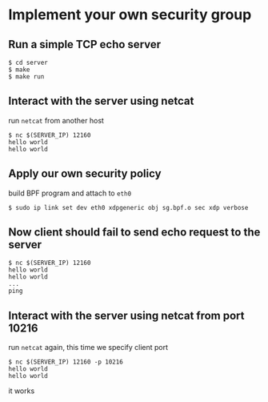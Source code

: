 # Implement your own security group

## Run a simple TCP echo server

```
$ cd server
$ make
$ make run
```

## Interact with the server using netcat

run `netcat` from another host
```
$ nc $(SERVER_IP) 12160
hello world
hello world
```

## Apply our own security policy

build BPF program and attach to `eth0`
```
$ sudo ip link set dev eth0 xdpgeneric obj sg.bpf.o sec xdp verbose
```

## Now client should fail to send echo request to the server

```
$ nc $(SERVER_IP) 12160
hello world
hello world
...
ping
```

## Interact with the server using netcat from port 10216

run `netcat` again, this time we specify client port
```
$ nc $(SERVER_IP) 12160 -p 10216
hello world
hello world
```

it works

